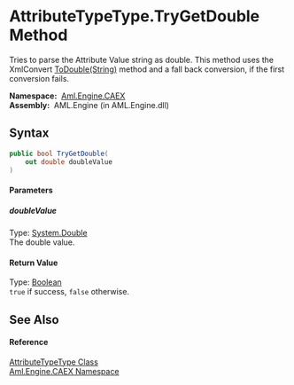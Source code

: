 AttributeTypeType.TryGetDouble Method
=====================================
Tries to parse the Attribute Value string as double. This method uses the XmlConvert [ToDouble(String)][1] method and a fall back conversion, if the first conversion fails.

  **Namespace:**  [Aml.Engine.CAEX][2]  
  **Assembly:**  AML.Engine (in AML.Engine.dll)

Syntax
------

```csharp
public bool TryGetDouble(
	out double doubleValue
)
```

#### Parameters

##### *doubleValue*
Type: [System.Double][3]  
The double value.

#### Return Value
Type: [Boolean][4]  
`true` if success, `false` otherwise.

See Also
--------

#### Reference
[AttributeTypeType Class][5]  
[Aml.Engine.CAEX Namespace][2]  

[1]: https://docs.microsoft.com/dotnet/api/system.xml.xmlconvert.todouble#System_Xml_XmlConvert_ToDouble_System_String_
[2]: ../README.md
[3]: https://docs.microsoft.com/dotnet/api/system.double
[4]: https://docs.microsoft.com/dotnet/api/system.boolean
[5]: README.md
[6]: https://www.automationml.org
[7]: ../../icons/logoShade.png